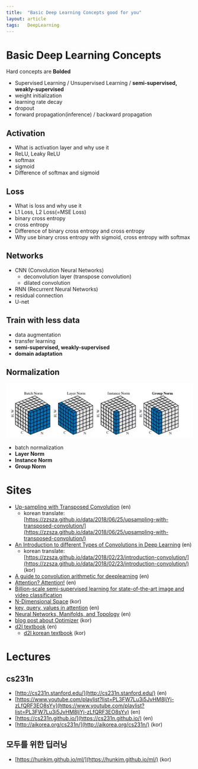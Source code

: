 ```yaml
---
title:  "Basic Deep Learning Concepts good for you"
layout: article
tags:	DeepLearning
---
```

# Basic Deep Learning Concepts

Hard concepts are **Bolded**

- Supervised Learning / Unsupervised Learning / **semi-supervised, weakly-supervised**
- weight initialization
- learning rate decay
- dropout
- forward propagation(inference) / backward propagation

## Activation

- What is activation layer and why use it
- ReLU, Leaky ReLU
- softmax
- sigmoid
- Difference of softmax and sigmoid

## Loss

- What is loss and why use it
- L1 Loss, L2 Loss(=MSE Loss)
- binary cross entropy
- cross entropy
- Difference of binary cross entropy and cross entropy
- Why use binary cross entropy with sigmoid, cross entropy with softmax

## Networks

- CNN (Convolution Neural Networks)
    - deconvolution layer (transpose convolution)
    - dilated convolution
- RNN (Recurrent Neural Networks)
- residual connection
- U-net

## Train with less data

- data augmentation
- transfer learning
- **semi-supervised, weakly-supervised**
- **domain adaptation**

## Normalization

![Basic%20Deep%20Learning%20Concepts%20good%20for%20you/Untitled.png](/assets/images/Basic%20Deep%20Learning%20Concepts%20good%20for%20you/Untitled.png)

- batch normalization
- **Layer Norm**
- **Instance Norm**
- **Group Norm**

# Sites

- [Up-sampling with Transposed Convolution](https://medium.com/activating-robotic-minds/up-sampling-with-transposed-convolution-9ae4f2df52d0) (en)
    - korean translate: [https://zzsza.github.io/data/2018/06/25/upsampling-with-transposed-convolution/](https://zzsza.github.io/data/2018/06/25/upsampling-with-transposed-convolution/)
- [An Introduction to different Types of Convolutions in Deep Learning](https://towardsdatascience.com/types-of-convolutions-in-deep-learning-717013397f4d) (en)
    - korean translate: [https://zzsza.github.io/data/2018/02/23/introduction-convolution/](https://zzsza.github.io/data/2018/02/23/introduction-convolution/) (kor)
- [A guide to convolution arithmetic for deeplearning](https://arxiv.org/pdf/1603.07285.pdf) (en)
- [Attention? Attention!](https://lilianweng.github.io/lil-log/2018/06/24/attention-attention.html) (en)
- [Billion-scale semi-supervised learning for state-of-the-art image and video classification](https://ai.facebook.com/blog/billion-scale-semi-supervised-learning/)
- [N-Dimensional Space](http://www.shurain.net/personal-perspective/n-dimensional-space/) (kor)
- [key, query, values in attention](https://stats.stackexchange.com/questions/421935/what-exactly-are-keys-queries-and-values-in-attention-mechanisms/424127#424127) (en)
- [Neural Networks, Manifolds, and Topology](https://colah.github.io/posts/2014-03-NN-Manifolds-Topology/) (en)
- [blog post about Optimizer](https://gomguard.tistory.com/187) (kor)
- [d2l textbook](http://d2l.ai/) (en)
    - [d2l korean textbook](http://ko.d2l.ai/) (kor)

# Lectures

## cs231n

- [http://cs231n.stanford.edu/](http://cs231n.stanford.edu/) (en)
- [https://www.youtube.com/playlist?list=PL3FW7Lu3i5JvHM8ljYj-zLfQRF3EO8sYv](https://www.youtube.com/playlist?list=PL3FW7Lu3i5JvHM8ljYj-zLfQRF3EO8sYv) (en)
- [https://cs231n.github.io/](https://cs231n.github.io/) (en)
- [http://aikorea.org/cs231n/](http://aikorea.org/cs231n/) (kor)

## 모두를 위한 딥러닝

- [https://hunkim.github.io/ml/](https://hunkim.github.io/ml/) (kor)